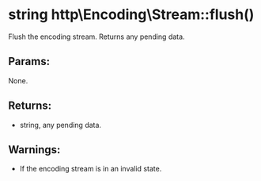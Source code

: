 # string http\Encoding\Stream::flush()

Flush the encoding stream.
Returns any pending data.

## Params:

None.

## Returns:

* string, any pending data.

## Warnings:

* If the encoding stream is in an invalid state.

